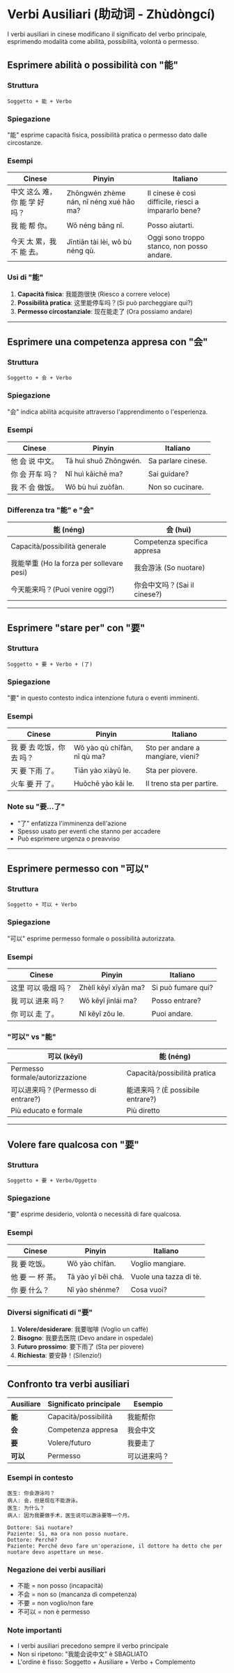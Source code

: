 # Verbi Ausiliari (助动词 - Zhùdòngcí)

I verbi ausiliari in cinese modificano il significato del verbo principale, esprimendo modalità come abilità, possibilità, volontà o permesso.

## Esprimere abilità o possibilità con "能"

### Struttura

```text
Soggetto + 能 + Verbo
```

### Spiegazione

"能" esprime capacità fisica, possibilità pratica o permesso dato dalle circostanze.

### Esempi

| Cinese | Pinyin | Italiano |
| -------- | -------- | ---------- |
| 中文 这么 难，你 能 学 好 吗？ | Zhōngwén zhème nán, nǐ néng xué hǎo ma? | Il cinese è così difficile, riesci a impararlo bene? |
| 我 能 帮 你。 | Wǒ néng bāng nǐ. | Posso aiutarti. |
| 今天 太 累，我 不 能 去。 | Jīntiān tài lèi, wǒ bù néng qù. | Oggi sono troppo stanco, non posso andare. |

### Usi di "能"

1. **Capacità fisica**: 我能跑很快 (Riesco a correre veloce)
2. **Possibilità pratica**: 这里能停车吗？(Si può parcheggiare qui?)
3. **Permesso circostanziale**: 现在能走了 (Ora possiamo andare)

---

## Esprimere una competenza appresa con "会"

### Struttura

```text
Soggetto + 会 + Verbo
```

### Spiegazione

"会" indica abilità acquisite attraverso l'apprendimento o l'esperienza.

### Esempi

| Cinese | Pinyin | Italiano |
| -------- | -------- | ---------- |
| 他 会 说 中文。 | Tā huì shuō Zhōngwén. | Sa parlare cinese. |
| 你 会 开车 吗？ | Nǐ huì kāichē ma? | Sai guidare? |
| 我 不 会 做饭。 | Wǒ bù huì zuòfàn. | Non so cucinare. |

### Differenza tra "能" e "会"

| 能 (néng) | 会 (huì) |
| ----------- | ---------- |
| Capacità/possibilità generale | Competenza specifica appresa |
| 我能举重 (Ho la forza per sollevare pesi) | 我会游泳 (So nuotare) |
| 今天能来吗？(Puoi venire oggi?) | 你会中文吗？(Sai il cinese?) |

---

## Esprimere "stare per" con "要"

### Struttura

```text
Soggetto + 要 + Verbo + (了)
```

### Spiegazione

"要" in questo contesto indica intenzione futura o eventi imminenti.

### Esempi

| Cinese | Pinyin | Italiano |
| -------- | -------- | ---------- |
| 我 要 去 吃饭，你 去 吗？ | Wǒ yào qù chīfàn, nǐ qù ma? | Sto per andare a mangiare, vieni? |
| 天 要 下雨 了。 | Tiān yào xiàyǔ le. | Sta per piovere. |
| 火车 要 开 了。 | Huǒchē yào kāi le. | Il treno sta per partire. |

### Note su "要...了"

- "了" enfatizza l'imminenza dell'azione
- Spesso usato per eventi che stanno per accadere
- Può esprimere urgenza o preavviso

---

## Esprimere permesso con "可以"

### Struttura

```text
Soggetto + 可以 + Verbo
```

### Spiegazione

"可以" esprime permesso formale o possibilità autorizzata.

### Esempi

| Cinese | Pinyin | Italiano |
| -------- | -------- | ---------- |
| 这里 可以 吸烟 吗？ | Zhèlǐ kěyǐ xīyān ma? | Si può fumare qui? |
| 我 可以 进来 吗？ | Wǒ kěyǐ jìnlái ma? | Posso entrare? |
| 你 可以 走 了。 | Nǐ kěyǐ zǒu le. | Puoi andare. |

### "可以" vs "能"

| 可以 (kěyǐ) | 能 (néng) |
| ------------- | ----------- |
| Permesso formale/autorizzazione | Capacità/possibilità pratica |
| 可以进来吗？(Permesso di entrare?) | 能进来吗？(È possibile entrare?) |
| Più educato e formale | Più diretto |

---

## Volere fare qualcosa con "要"

### Struttura

```text
Soggetto + 要 + Verbo/Oggetto
```

### Spiegazione

"要" esprime desiderio, volontà o necessità di fare qualcosa.

### Esempi

| Cinese | Pinyin | Italiano |
| -------- | -------- | ---------- |
| 我 要 吃饭。 | Wǒ yào chīfàn. | Voglio mangiare. |
| 他 要 一 杯 茶。 | Tā yào yī bēi chá. | Vuole una tazza di tè. |
| 你 要 什么？ | Nǐ yào shénme? | Cosa vuoi? |

### Diversi significati di "要"

1. **Volere/desiderare**: 我要咖啡 (Voglio un caffè)
2. **Bisogno**: 我要去医院 (Devo andare in ospedale)
3. **Futuro prossimo**: 要下雨了 (Sta per piovere)
4. **Richiesta**: 要安静！(Silenzio!)

---

## Confronto tra verbi ausiliari

| Ausiliare | Significato principale | Esempio |
| ----------- | ---------------------- | --------- |
| **能** | Capacità/possibilità | 我能帮你 |
| **会** | Competenza appresa | 我会中文 |
| **要** | Volere/futuro | 我要走了 |
| **可以** | Permesso | 可以进来吗？ |

### Esempi in contesto

```text
医生: 你会游泳吗？
病人: 会，但是现在不能游泳。
医生: 为什么？
病人: 因为我要做手术，医生说可以游泳要等一个月。

Dottore: Sai nuotare?
Paziente: Sì, ma ora non posso nuotare.
Dottore: Perché?
Paziente: Perché devo fare un'operazione, il dottore ha detto che per nuotare devo aspettare un mese.
```

### Negazione dei verbi ausiliari

- 不能 = non posso (incapacità)
- 不会 = non so (mancanza di competenza)
- 不要 = non voglio/non fare
- 不可以 = non è permesso

### Note importanti

- I verbi ausiliari precedono sempre il verbo principale
- Non si ripetono: "我能会说中文" è SBAGLIATO
- L'ordine è fisso: Soggetto + Ausiliare + Verbo + Complemento
